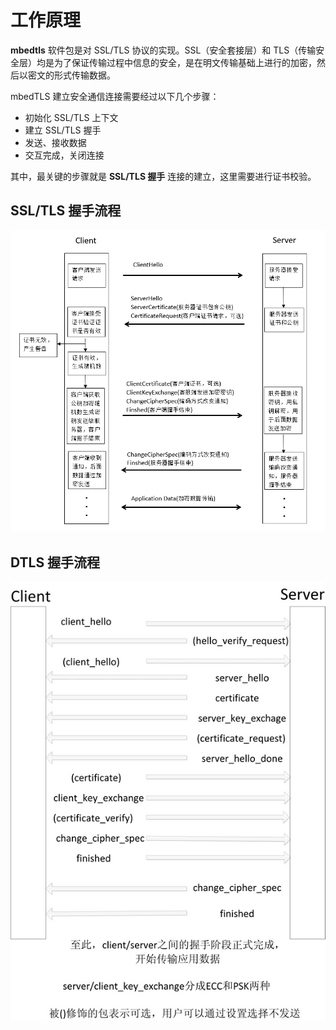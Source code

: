 # 工作原理

**mbedtls** 软件包是对 SSL/TLS 协议的实现。SSL（安全套接层）和 TLS（传输安全层）均是为了保证传输过程中信息的安全，是在明文传输基础上进行的加密，然后以密文的形式传输数据。

mbedTLS 建立安全通信连接需要经过以下几个步骤：

- 初始化 SSL/TLS 上下文
- 建立 SSL/TLS 握手
- 发送、接收数据
- 交互完成，关闭连接

其中，最关键的步骤就是 **SSL/TLS 握手** 连接的建立，这里需要进行证书校验。

## SSL/TLS 握手流程

![SSL/TLS 握手交互流程](./figures/mbedtlsHandShake.png)

## DTLS 握手流程

![DTLS 握手流程](./figures/mbeddtlsHandShake.png)

